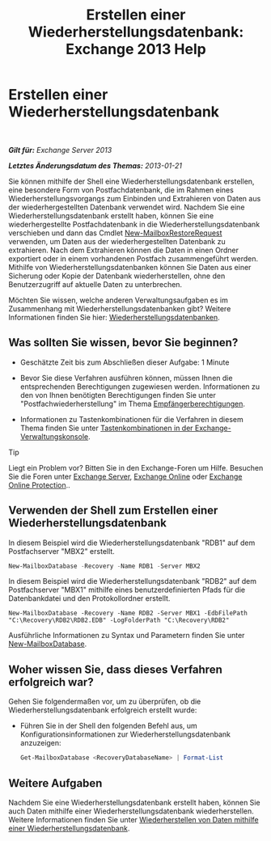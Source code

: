 ﻿---
title: 'Erstellen einer Wiederherstellungsdatenbank: Exchange 2013 Help'
TOCTitle: Erstellen einer Wiederherstellungsdatenbank
ms:assetid: 34d87491-b7b7-44a9-8d69-e1a9c1fe5852
ms:mtpsurl: https://technet.microsoft.com/de-de/library/Ee332321(v=EXCHG.150)
ms:contentKeyID: 50475447
ms.date: 05/22/2018
mtps_version: v=EXCHG.150
ms.translationtype: MT
---

# Erstellen einer Wiederherstellungsdatenbank

 

_**Gilt für:** Exchange Server 2013_

_**Letztes Änderungsdatum des Themas:** 2013-01-21_

Sie können mithilfe der Shell eine Wiederherstellungsdatenbank erstellen, eine besondere Form von Postfachdatenbank, die im Rahmen eines Wiederherstellungsvorgangs zum Einbinden und Extrahieren von Daten aus der wiederhergestellten Datenbank verwendet wird. Nachdem Sie eine Wiederherstellungsdatenbank erstellt haben, können Sie eine wiederhergestellte Postfachdatenbank in die Wiederherstellungsdatenbank verschieben und dann das Cmdlet [New-MailboxRestoreRequest](https://technet.microsoft.com/de-de/library/ff829875\(v=exchg.150\)) verwenden, um Daten aus der wiederhergestellten Datenbank zu extrahieren. Nach dem Extrahieren können die Daten in einen Ordner exportiert oder in einem vorhandenen Postfach zusammengeführt werden. Mithilfe von Wiederherstellungsdatenbanken können Sie Daten aus einer Sicherung oder Kopie der Datenbank wiederherstellen, ohne den Benutzerzugriff auf aktuelle Daten zu unterbrechen.

Möchten Sie wissen, welche anderen Verwaltungsaufgaben es im Zusammenhang mit Wiederherstellungsdatenbanken gibt? Weitere Informationen finden Sie hier: [Wiederherstellungsdatenbanken](recovery-databases-exchange-2013-help.md).

## Was sollten Sie wissen, bevor Sie beginnen?

  - Geschätzte Zeit bis zum Abschließen dieser Aufgabe: 1 Minute

  - Bevor Sie diese Verfahren ausführen können, müssen Ihnen die entsprechenden Berechtigungen zugewiesen werden. Informationen zu den von Ihnen benötigten Berechtigungen finden Sie unter "Postfachwiederherstellung" im Thema [Empfängerberechtigungen](recipients-permissions-exchange-2013-help.md).

  - Informationen zu Tastenkombinationen für die Verfahren in diesem Thema finden Sie unter [Tastenkombinationen in der Exchange-Verwaltungskonsole](keyboard-shortcuts-in-the-exchange-admin-center-exchange-online-protection-help.md).


> [!TIP]
> Liegt ein Problem vor? Bitten Sie in den Exchange-Foren um Hilfe. Besuchen Sie die Foren unter <A href="https://go.microsoft.com/fwlink/p/?linkid=60612">Exchange Server</A>, <A href="https://go.microsoft.com/fwlink/p/?linkid=267542">Exchange Online</A> oder <A href="https://go.microsoft.com/fwlink/p/?linkid=285351">Exchange Online Protection</A>..



## Verwenden der Shell zum Erstellen einer Wiederherstellungsdatenbank

In diesem Beispiel wird die Wiederherstellungsdatenbank "RDB1" auf dem Postfachserver "MBX2" erstellt.

```powershell
New-MailboxDatabase -Recovery -Name RDB1 -Server MBX2
```

In diesem Beispiel wird die Wiederherstellungsdatenbank "RDB2" auf dem Postfachserver "MBX1" mithilfe eines benutzerdefinierten Pfads für die Datenbankdatei und den Protokollordner erstellt.

    New-MailboxDatabase -Recovery -Name RDB2 -Server MBX1 -EdbFilePath "C:\Recovery\RDB2\RDB2.EDB" -LogFolderPath "C:\Recovery\RDB2"

Ausführliche Informationen zu Syntax und Parametern finden Sie unter [New-MailboxDatabase](https://technet.microsoft.com/de-de/library/aa997976\(v=exchg.150\)).

## Woher wissen Sie, dass dieses Verfahren erfolgreich war?

Gehen Sie folgendermaßen vor, um zu überprüfen, ob die Wiederherstellungsdatenbank erfolgreich erstellt wurde:

  - Führen Sie in der Shell den folgenden Befehl aus, um Konfigurationsinformationen zur Wiederherstellungsdatenbank anzuzeigen:
    
    ```powershell
    Get-MailboxDatabase <RecoveryDatabaseName> | Format-List
    ```

## Weitere Aufgaben

Nachdem Sie eine Wiederherstellungsdatenbank erstellt haben, können Sie auch Daten mithilfe einer Wiederherstellungsdatenbank wiederherstellen. Weitere Informationen finden Sie unter [Wiederherstellen von Daten mithilfe einer Wiederherstellungsdatenbank](restore-data-using-a-recovery-database-exchange-2013-help.md).

